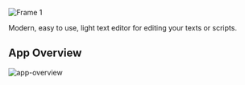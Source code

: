 
![Frame 1](https://github.com/DzoniCodec06/Texty-Editor/assets/60019990/3bbfc1cc-8d81-49ae-bc76-d9c30909e731)

Modern, easy to use, light text editor for editing your texts or scripts. 

## App Overview
![app-overview](https://github.com/DzoniCodec06/Texty-Editor/assets/60019990/7eb423d3-8418-4014-922c-8cbed8fec826)

